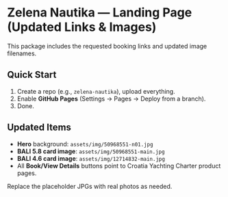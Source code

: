# Zelena Nautika — Landing Page (Updated Links & Images)

This package includes the requested booking links and updated image filenames.

## Quick Start
1. Create a repo (e.g., `zelena-nautika`), upload everything.
2. Enable **GitHub Pages** (Settings → Pages → Deploy from a branch).
3. Done.

## Updated Items
- **Hero** background: `assets/img/50968551-n01.jpg`
- **BALI 5.8 card image**: `assets/img/50968551-main.jpg`
- **BALI 4.6 card image**: `assets/img/12714832-main.jpg`
- All **Book/View Details** buttons point to Croatia Yachting Charter product pages.

Replace the placeholder JPGs with real photos as needed.

